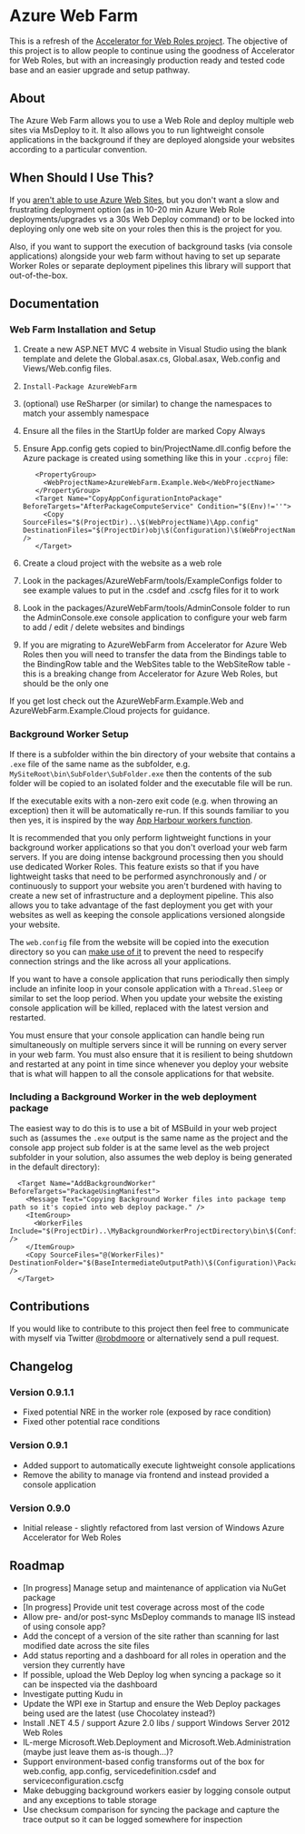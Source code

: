 # Azure Web Farm #

This is a refresh of the [Accelerator for Web Roles project](https://github.com/microsoft-dpe/wa-accelerator-webroles). The objective of this project is to allow people to continue using the goodness of Accelerator for Web Roles, but with an increasingly production ready and tested code base and an easier upgrade and setup pathway.

## About
The Azure Web Farm allows you to use a Web Role and deploy multiple web sites via MsDeploy to it. It also allows you to run lightweight console applications in the background if they are deployed alongside your websites according to a particular convention.

## When Should I Use This? ##
If you [aren't able to use Azure Web Sites](http://robdmoore.id.au/blog/2012/06/09/windows-azure-web-sites-vs-web-roles/), but you don't want a slow and frustrating deployment option (as in 10-20 min Azure Web Role deployments/upgrades vs a 30s Web Deploy command) or to be locked into deploying only one web site on your roles then this is the project for you.

Also, if you want to support the execution of background tasks (via console applications) alongside your web farm without having to set up separate Worker Roles or separate deployment pipelines this library will support that out-of-the-box.

## Documentation ##

### Web Farm Installation and Setup ###
1. Create a new ASP.NET MVC 4 website in Visual Studio using the blank template and delete the Global.asax.cs, Global.asax, Web.config and Views/Web.config files.
2. `Install-Package AzureWebFarm`
3. (optional) use ReSharper (or similar) to change the namespaces to match your assembly namespace
4. Ensure all the files in the StartUp folder are marked Copy Always
5. Ensure App.config gets copied to bin/ProjectName.dll.config before the Azure package is created using something like this in your `.ccproj` file:

          <PropertyGroup>
            <WebProjectName>AzureWebFarm.Example.Web</WebProjectName>
          </PropertyGroup>
          <Target Name="CopyAppConfigurationIntoPackage" BeforeTargets="AfterPackageComputeService" Condition="$(Env)!=''">
            <Copy SourceFiles="$(ProjectDir)..\$(WebProjectName)\App.config" DestinationFiles="$(ProjectDir)obj\$(Configuration)\$(WebProjectName)\bin\$(WebProjectName).dll.config" />
          </Target>

6. Create a cloud project with the website as a web role
7. Look in the packages/AzureWebFarm/tools/ExampleConfigs folder to see example values to put in the .csdef and .cscfg files for it to work
8. Look in the packages/AzureWebFarm/tools/AdminConsole folder to run the AdminConsole.exe console application to configure your web farm to add / edit / delete websites and bindings
9. If you are migrating to AzureWebFarm from Accelerator for Azure Web Roles then you will need to transfer the data from the Bindings table to the BindingRow table and the WebSites table to the WebSiteRow table - this is a breaking change from Accelerator for Azure Web Roles, but should be the only one

If you get lost check out the AzureWebFarm.Example.Web and AzureWebFarm.Example.Cloud projects for guidance.

### Background Worker Setup ###
If there is a subfolder within the bin directory of your website that contains a `.exe` file of the same name as the subfolder, e.g. `MySiteRoot\bin\SubFolder\SubFolder.exe` then the contents of the sub folder will be copied to an isolated folder and the executable file will be run.

If the executable exits with a non-zero exit code (e.g. when throwing an exception) then it will be automatically re-run. If this sounds familiar to you then yes, it is inspired by the way [App Harbour workers function](http://support.appharbor.com/kb/getting-started/background-workers).

It is recommended that you only perform lightweight functions in your background worker applications so that you don't overload your web farm servers. If you are doing intense background processing then you should use dedicated Worker Roles. This feature exists so that if you have lightweight tasks that need to be performed asynchronously and / or continuously to support your website you aren't burdened with having to create a new set of infrastructure and a deployment pipeline. This also allows you to take advantage of the fast deployment you get with your websites as well as keeping the console applications versioned alongside your website.

The `web.config` file from the website will be copied into the execution directory so you can [make use of it](http://stackoverflow.com/questions/1049868/how-to-load-config-file-programmatically) to prevent the need to respecify connection strings and the like across all your applications.

If you want to have a console application that runs periodically then simply include an infinite loop in your console application with a `Thread.Sleep` or similar to set the loop period. When you update your website the existing console application will be killed, replaced with the latest version and restarted.

You must ensure that your console application can handle being run simultaneously on multiple servers since it will be running on every server in your web farm. You must also ensure that it is resilient to being shutdown and restarted at any point in time since whenever you deploy your website that is what will happen to all the console applications for that website.

### Including a Background Worker in the web deployment package ###

The easiest way to do this is to use a bit of MSBuild in your web project such as (assumes the `.exe` output is the same name as the project and the console app project sub folder is at the same level as the web project subfolder in your solution, also assumes the web deploy is being generated in the default directory):

	  <Target Name="AddBackgroundWorker" BeforeTargets="PackageUsingManifest">
	    <Message Text="Copying Background Worker files into package temp path so it's copied into web deploy package." />
	    <ItemGroup>
		  <WorkerFiles Include="$(ProjectDir)..\MyBackgroundWorkerProjectDirectory\bin\$(Configuration)\*.*" />
	    </ItemGroup>
	    <Copy SourceFiles="@(WorkerFiles)" DestinationFolder="$(BaseIntermediateOutputPath)\$(Configuration)\Package\PackageTmp\bin\MyBackgroundWorkerProjectDirectory" />
	  </Target>

## Contributions ##
If you would like to contribute to this project then feel free to communicate with myself via Twitter [@robdmoore](http://twitter.com/robdmoore) or alternatively send a pull request.

## Changelog ##

### Version 0.9.1.1 ###
* Fixed potential NRE in the worker role (exposed by race condition)
* Fixed other potential race conditions

### Version 0.9.1 ###
* Added support to automatically execute lightweight console applications
* Remove the ability to manage via frontend and instead provided a console application

### Version 0.9.0 ###
* Initial release - slightly refactored from last version of Windows Azure Accelerator for Web Roles

## Roadmap ##
* [In progress] Manage setup and maintenance of application via NuGet package
* [In progress] Provide unit test coverage across most of the code
* Allow pre- and/or post-sync MsDeploy commands to manage IIS instead of using console app?
* Add the concept of a version of the site rather than scanning for last modified date across the site files
* Add status reporting and a dashboard for all roles in operation and the version they currently have
* If possible, upload the Web Deploy log when syncing a package so it can be inspected via the dashboard
* Investigate putting Kudu in
* Update the WPI exe in Startup and ensure the Web Deploy packages being used are the latest (use Chocolatey instead?)
* Install .NET 4.5 / support Azure 2.0 libs / support Windows Server 2012 Web Roles
* IL-merge Microsoft.Web.Deployment and Microsoft.Web.Administration (maybe just leave them as-is though...)?
* Support environment-based config transforms out of the box for web.config, app.config, servicedefinition.csdef and serviceconfiguration.cscfg
* Make debugging background workers easier by logging console output and any exceptions to table storage
* Use checksum comparison for syncing the package and capture the trace output so it can be logged somewhere for inspection
